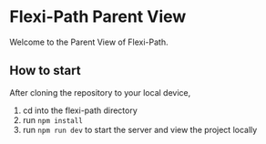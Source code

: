 # Flexi-Path Parent View

Welcome to the Parent View of Flexi-Path.

## How to start

After cloning the repository to your local device,

1. cd into the flexi-path directory
2. run `npm install`
3. run `npm run dev` to start the server and view the project locally
